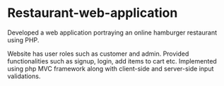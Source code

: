 # Restaurant-web-application
Developed a web application portraying an online hamburger restaurant using PHP. 

Website has user roles such as customer and admin. Provided functionalities such as signup, login, add items to cart etc.
Implemented using php MVC framework along with client-side and server-side input validations. 
